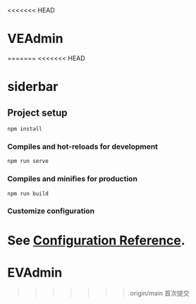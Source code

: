 <<<<<<< HEAD
# VEAdmin
=======
<<<<<<< HEAD
# siderbar

## Project setup
```
npm install
```

### Compiles and hot-reloads for development
```
npm run serve
```

### Compiles and minifies for production
```
npm run build
```

### Customize configuration
See [Configuration Reference](https://cli.vuejs.org/config/).
=======
# EVAdmin
>>>>>>> origin/main
>>>>>>> 首次提交
